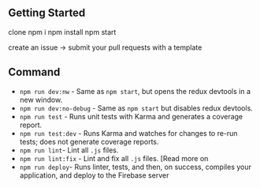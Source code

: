 
## Getting Started

clone
npm i
npm install
npm start

create an issue -> submit your pull requests with a template

## Command

* `npm run dev:nw` - Same as `npm start`, but opens the redux devtools in a new window.
* `npm run dev:no-debug` - Same as `npm start` but disables redux devtools.
* `npm run test` - Runs unit tests with Karma and generates a coverage report.
* `npm run test:dev` - Runs Karma and watches for changes to re-run tests; does not generate coverage reports.
* `npm run lint`- Lint all `.js` files.
* `npm run lint:fix` - Lint and fix all `.js` files. [Read more on
* `npm run deploy`- Runs linter, tests, and then, on success, compiles your application, and deploy to the Firebase server
